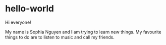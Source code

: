 # hello-world

Hi everyone!

My name is Sophia Nguyen and I am trying to learn new things. 
My favourite things to do are to listen to music and call my friends.
